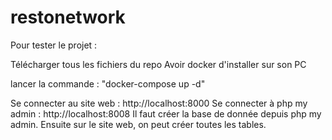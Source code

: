 # restonetwork
Pour tester le projet :

Télécharger tous les fichiers du repo
Avoir docker d'installer sur son PC

lancer la commande : "docker-compose up -d"

Se connecter au site web : http://localhost:8000
Se connecter à php my admin : http://localhost:8008
 Il faut créer la base de donnée depuis php my admin. 
Ensuite sur le site web, on peut créer toutes les tables.
